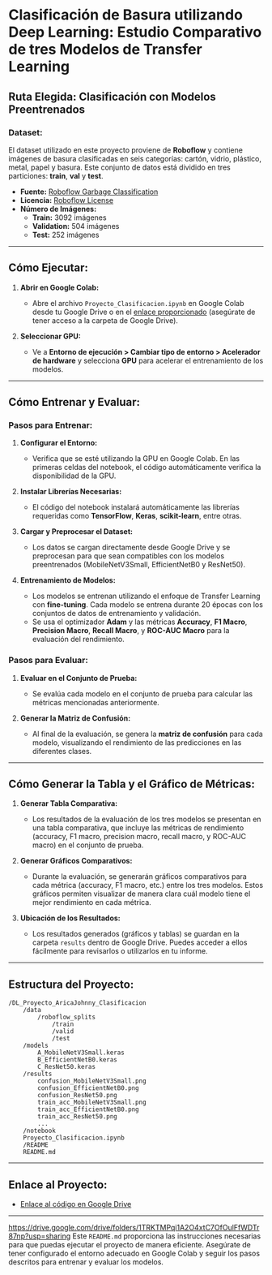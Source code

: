 # Clasificación de Basura utilizando Deep Learning: Estudio Comparativo de tres Modelos de Transfer Learning

## Ruta Elegida: Clasificación con Modelos Preentrenados

### Dataset:
El dataset utilizado en este proyecto proviene de **Roboflow** y contiene imágenes de basura clasificadas en seis categorías: cartón, vidrio, plástico, metal, papel y basura. Este conjunto de datos está dividido en tres particiones: **train**, **val** y **test**.

- **Fuente:** [Roboflow Garbage Classification](https://universe.roboflow.com/jakob-kruijer/garbage-classification-fw9gx)
- **Licencia:** [Roboflow License](https://roboflow.com/terms)
- **Número de Imágenes:**
  - **Train:** 3092 imágenes
  - **Validation:** 504 imágenes
  - **Test:** 252 imágenes

---

## Cómo Ejecutar:

1. **Abrir en Google Colab:**
   - Abre el archivo `Proyecto_Clasificacion.ipynb` en Google Colab desde tu Google Drive o en el [enlace proporcionado](#) (asegúrate de tener acceso a la carpeta de Google Drive).

2. **Seleccionar GPU:**
   - Ve a **Entorno de ejecución > Cambiar tipo de entorno > Acelerador de hardware** y selecciona **GPU** para acelerar el entrenamiento de los modelos.

---

## Cómo Entrenar y Evaluar:

### Pasos para Entrenar:

1. **Configurar el Entorno:**
   - Verifica que se esté utilizando la GPU en Google Colab. En las primeras celdas del notebook, el código automáticamente verifica la disponibilidad de la GPU.

2. **Instalar Librerías Necesarias:**
   - El código del notebook instalará automáticamente las librerías requeridas como **TensorFlow**, **Keras**, **scikit-learn**, entre otras.

3. **Cargar y Preprocesar el Dataset:**
   - Los datos se cargan directamente desde Google Drive y se preprocesan para que sean compatibles con los modelos preentrenados (MobileNetV3Small, EfficientNetB0 y ResNet50).

4. **Entrenamiento de Modelos:**
   - Los modelos se entrenan utilizando el enfoque de Transfer Learning con **fine-tuning**. Cada modelo se entrena durante 20 épocas con los conjuntos de datos de entrenamiento y validación.
   - Se usa el optimizador **Adam** y las métricas **Accuracy**, **F1 Macro**, **Precision Macro**, **Recall Macro**, y **ROC-AUC Macro** para la evaluación del rendimiento.

### Pasos para Evaluar:

1. **Evaluar en el Conjunto de Prueba:**
   - Se evalúa cada modelo en el conjunto de prueba para calcular las métricas mencionadas anteriormente.

2. **Generar la Matriz de Confusión:**
   - Al final de la evaluación, se genera la **matriz de confusión** para cada modelo, visualizando el rendimiento de las predicciones en las diferentes clases.

---

## Cómo Generar la Tabla y el Gráfico de Métricas:

1. **Generar Tabla Comparativa:**
   - Los resultados de la evaluación de los tres modelos se presentan en una tabla comparativa, que incluye las métricas de rendimiento (accuracy, F1 macro, precision macro, recall macro, y ROC-AUC macro) en el conjunto de prueba.

2. **Generar Gráficos Comparativos:**
   - Durante la evaluación, se generarán gráficos comparativos para cada métrica (accuracy, F1 macro, etc.) entre los tres modelos. Estos gráficos permiten visualizar de manera clara cuál modelo tiene el mejor rendimiento en cada métrica.

3. **Ubicación de los Resultados:**
   - Los resultados generados (gráficos y tablas) se guardan en la carpeta `results` dentro de Google Drive. Puedes acceder a ellos fácilmente para revisarlos o utilizarlos en tu informe.

---

## Estructura del Proyecto:

```
/DL_Proyecto_AricaJohnny_Clasificacion
    /data
        /roboflow_splits
            /train
            /valid
            /test
    /models
        A_MobileNetV3Small.keras
        B_EfficientNetB0.keras
        C_ResNet50.keras
    /results
        confusion_MobileNetV3Small.png
        confusion_EfficientNetB0.png
        confusion_ResNet50.png
        train_acc_MobileNetV3Small.png
        train_acc_EfficientNetB0.png
        train_acc_ResNet50.png
        ...
    /notebook
	Proyecto_Clasificacion.ipynb
    /README
	README.md
```

---

## Enlace al Proyecto:
- [Enlace al código en Google Drive](#)
---
https://drive.google.com/drive/folders/1TRKTMPqi1A2O4xtC7OfOulFfWDTr87np?usp=sharing 
Este `README.md` proporciona las instrucciones necesarias para que puedas ejecutar el proyecto de manera eficiente. Asegúrate de tener configurado el entorno adecuado en Google Colab y seguir los pasos descritos para entrenar y evaluar los modelos.
